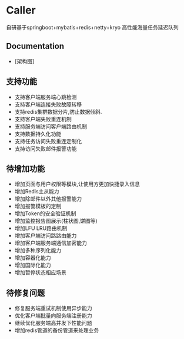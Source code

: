 # Caller
自研基于springboot+mybatis+redis+netty+kryo 高性能海量任务延迟队列

## Documentation
- [架构图]


## 支持功能
- 支持客户端服务端心跳检测
- 支持客户端连接失败故障转移
- 支持redis集群数据分片,防止数据倾斜.
- 支持客户端失败重连机制
- 支持服务端访问客户端路由机制
- 支持数据持久化功能
- 支持任务访问失败重连定制化
- 支持访问失败邮件报警功能

## 待增加功能
- 增加页面与用户权限等模块,让使用方更加快捷录入信息
- 增加Redis主从能力
- 增加除邮件以外其他报警能力
- 增加报警模板的定制
- 增加Token的安全验证机制
- 增加监控报告图展示(柱状图,饼图等) 
- 增加LFU LRU路由机制
- 增加客户端访问路路由能力 
- 增加客户端服务端通信加密能力
- 增加多种序列化能力
- 增加容器化能力
- 增加国际化能力
- 增加暂停状态相应场景
 
## 待修复问题
- 修复服务端重试机制使用异步能力
- 优化客户端批量向服务端注册能力
- 继续优化服务端高并发下性能问题
- 增加redis管道的备份管道来处理业务
  
